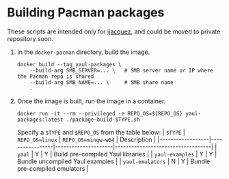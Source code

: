Building Pacman packages
===

These scripts are intended only for [ijacquez](https://github.com/ijacquez), and
could be moved to private repository soon.

1. In the `docker-pacman` directory, build the image.

       docker build --tag yaul-packages \
           --build-arg SMB_SERVER=... \   # SMB server name or IP where the Pacman repo is shared
           --build-arg SMB_NAME=... \     # SMB share name
           .

2. Once the image is built, run the image in a container.

       docker run -it --rm --privileged -e REPO_OS=${REPO_OS} yaul-packages:latest ./package-build-$TYPE.sh

   Specify a `$TYPE` and `$REPO_OS` from the table below: 
   | `$TYPE`          | `REPO_OS=linux` | `REPO_OS=mingw-w64` | Description                       |
   |------------------|-----------------|---------------------|-----------------------------------|
   | `yaul`           | Y               | Y                   | Build pre-compiled Yaul libraries |
   | `yaul-examples`  | Y               | Y                   | Bundle uncompiled Yaul examples   |
   | `yaul-emulators` | N               | Y                   | Bundle pre-compiled emulators     |

